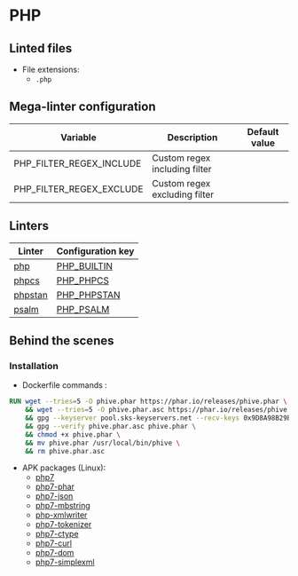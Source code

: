 <!-- markdownlint-disable MD033 MD041 -->
<!-- Generated by .automation/build.py, please do not update manually -->
# PHP

## Linted files

- File extensions:
  - `.php`

## Mega-linter configuration

| Variable | Description | Default value |
| ----------------- | -------------- | -------------- |
| PHP_FILTER_REGEX_INCLUDE | Custom regex including filter |  |
| PHP_FILTER_REGEX_EXCLUDE | Custom regex excluding filter |  |

## Linters

| Linter | Configuration key |
| ------ | ----------------- |
| [php](https://github.com/nvuillam/mega-linter/tree/master/docs/descriptors/php_php.md#readme) | [PHP_BUILTIN](https://github.com/nvuillam/mega-linter/tree/master/docs/descriptors/php_php.md#readme) |
| [phpcs](https://github.com/nvuillam/mega-linter/tree/master/docs/descriptors/php_phpcs.md#readme) | [PHP_PHPCS](https://github.com/nvuillam/mega-linter/tree/master/docs/descriptors/php_phpcs.md#readme) |
| [phpstan](https://github.com/nvuillam/mega-linter/tree/master/docs/descriptors/php_phpstan.md#readme) | [PHP_PHPSTAN](https://github.com/nvuillam/mega-linter/tree/master/docs/descriptors/php_phpstan.md#readme) |
| [psalm](https://github.com/nvuillam/mega-linter/tree/master/docs/descriptors/php_psalm.md#readme) | [PHP_PSALM](https://github.com/nvuillam/mega-linter/tree/master/docs/descriptors/php_psalm.md#readme) |

## Behind the scenes

### Installation

- Dockerfile commands :
```dockerfile
RUN wget --tries=5 -O phive.phar https://phar.io/releases/phive.phar \
    && wget --tries=5 -O phive.phar.asc https://phar.io/releases/phive.phar.asc \
    && gpg --keyserver pool.sks-keyservers.net --recv-keys 0x9D8A98B29B2D5D79 \
    && gpg --verify phive.phar.asc phive.phar \
    && chmod +x phive.phar \
    && mv phive.phar /usr/local/bin/phive \
    && rm phive.phar.asc

```

- APK packages (Linux):
  - [php7](https://pkgs.alpinelinux.org/packages?branch=edge&name=php7)
  - [php7-phar](https://pkgs.alpinelinux.org/packages?branch=edge&name=php7-phar)
  - [php7-json](https://pkgs.alpinelinux.org/packages?branch=edge&name=php7-json)
  - [php7-mbstring](https://pkgs.alpinelinux.org/packages?branch=edge&name=php7-mbstring)
  - [php-xmlwriter](https://pkgs.alpinelinux.org/packages?branch=edge&name=php-xmlwriter)
  - [php7-tokenizer](https://pkgs.alpinelinux.org/packages?branch=edge&name=php7-tokenizer)
  - [php7-ctype](https://pkgs.alpinelinux.org/packages?branch=edge&name=php7-ctype)
  - [php7-curl](https://pkgs.alpinelinux.org/packages?branch=edge&name=php7-curl)
  - [php7-dom](https://pkgs.alpinelinux.org/packages?branch=edge&name=php7-dom)
  - [php7-simplexml](https://pkgs.alpinelinux.org/packages?branch=edge&name=php7-simplexml)
